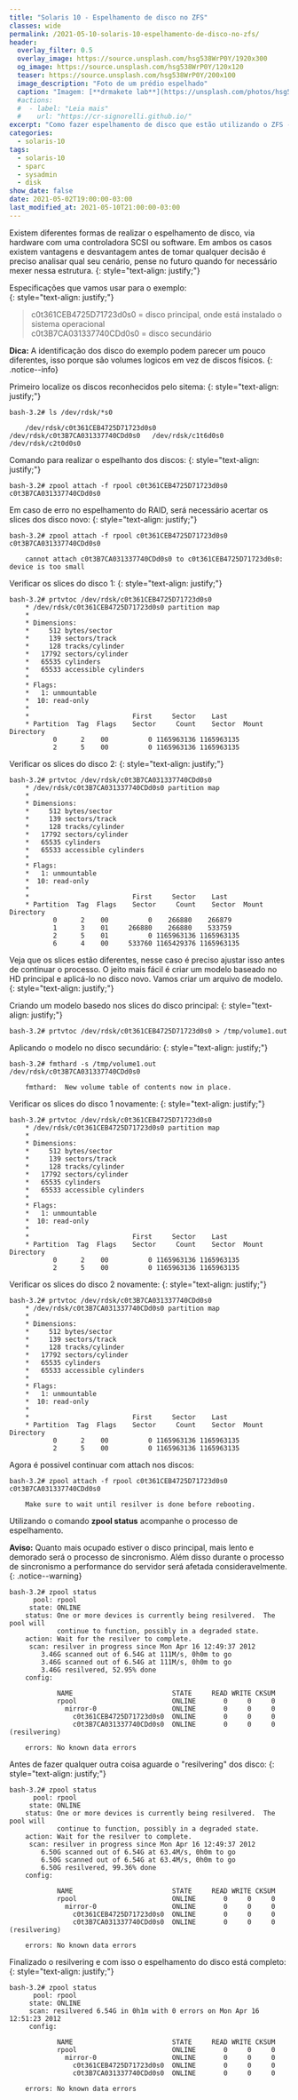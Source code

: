 ```yaml
---
title: "Solaris 10 - Espelhamento de disco no ZFS"
classes: wide
permalink: /2021-05-10-solaris-10-espelhamento-de-disco-no-zfs/
header:
  overlay_filter: 0.5
  overlay_image: https://source.unsplash.com/hsg538WrP0Y/1920x300
  og_image: https://source.unsplash.com/hsg538WrP0Y/120x120
  teaser: https://source.unsplash.com/hsg538WrP0Y/200x100
  image_description: "Foto de um prédio espelhado"
  caption: "Imagem: [**drmakete lab**](https://unsplash.com/photos/hsg538WrP0Y)"
  #actions:
  #  - label: "Leia mais"
  #    url: "https://cr-signorelli.github.io/"
excerpt: "Como fazer espelhamento de disco que estão utilizando o ZFS - Zettabyte file system."
categories:
  - solaris-10
tags:
  - solaris-10
  - sparc
  - sysadmin
  - disk
show_date: false
date: 2021-05-02T19:00:00-03:00
last_modified_at: 2021-05-10T21:00:00-03:00
---
```


Existem diferentes formas de realizar o espelhamento de disco, via hardware com uma controladora SCSI ou software. Em ambos os casos existem vantagens e desvantagem antes de tomar qualquer decisão é preciso analisar qual seu cenário, pense no futuro quando for necessário mexer nessa estrutura.
{: style="text-align: justify;"}

Especificações que vamos usar para o exemplo:  
{: style="text-align: justify;"}

> c0t361CEB4725D71723d0s0 = disco principal, onde está instalado o sistema operacional  
> c0t3B7CA031337740CDd0s0 = disco secundário  

**Dica:** A identificação dos disco do exemplo podem parecer um pouco diferentes, isso porque são volumes logicos em vez de discos físicos.
{: .notice--info}

Primeiro localize os discos reconhecidos pelo sitema:
{: style="text-align: justify;"}

```console
bash-3.2# ls /dev/rdsk/*s0

    /dev/rdsk/c0t361CEB4725D71723d0s0   /dev/rdsk/c0t3B7CA031337740CDd0s0   /dev/rdsk/c1t6d0s0   /dev/rdsk/c2t0d0s0
```

Comando para realizar o espelhanto dos discos:
{: style="text-align: justify;"}


```console
bash-3.2# zpool attach -f rpool c0t361CEB4725D71723d0s0 c0t3B7CA031337740CDd0s0
```

Em caso de erro no espelhamento do RAID, será necessário acertar os slices dos disco novo:
{: style="text-align: justify;"}


```console
bash-3.2# zpool attach -f rpool c0t361CEB4725D71723d0s0 c0t3B7CA031337740CDd0s0

    cannot attach c0t3B7CA031337740CDd0s0 to c0t361CEB4725D71723d0s0: device is too small
```

Verificar os slices do disco 1:
{: style="text-align: justify;"}

```console
bash-3.2# prtvtoc /dev/rdsk/c0t361CEB4725D71723d0s0
    * /dev/rdsk/c0t361CEB4725D71723d0s0 partition map
    *
    * Dimensions:
    *     512 bytes/sector
    *     139 sectors/track
    *     128 tracks/cylinder
    *   17792 sectors/cylinder
    *   65535 cylinders
    *   65533 accessible cylinders
    *
    * Flags:
    *   1: unmountable
    *  10: read-only
    *
    *                          First     Sector    Last
    * Partition  Tag  Flags    Sector     Count    Sector  Mount Directory
           0      2    00          0 1165963136 1165963135
           2      5    00          0 1165963136 1165963135
```

Verificar os slices do disco 2:
{: style="text-align: justify;"}

```console
bash-3.2# prtvtoc /dev/rdsk/c0t3B7CA031337740CDd0s0
    * /dev/rdsk/c0t3B7CA031337740CDd0s0 partition map
    *
    * Dimensions:
    *     512 bytes/sector
    *     139 sectors/track
    *     128 tracks/cylinder
    *   17792 sectors/cylinder
    *   65535 cylinders
    *   65533 accessible cylinders
    *
    * Flags:
    *   1: unmountable
    *  10: read-only
    *
    *                          First     Sector    Last
    * Partition  Tag  Flags    Sector     Count    Sector  Mount Directory
           0      2    00          0    266880    266879
           1      3    01     266880    266880    533759
           2      5    01          0 1165963136 1165963135
           6      4    00     533760 1165429376 1165963135
```

Veja que os slices estão diferentes, nesse caso é preciso ajustar isso antes de continuar o processo. O jeito mais fácil é criar um modelo baseado no HD principal e aplicá-lo no disco novo.
Vamos criar um arquivo de modelo.
{: style="text-align: justify;"}

Criando um modelo basedo nos slices do disco principal:
{: style="text-align: justify;"}

```console
bash-3.2# prtvtoc /dev/rdsk/c0t361CEB4725D71723d0s0 > /tmp/volume1.out
```

Aplicando o modelo no disco secundário:
{: style="text-align: justify;"}

```console
bash-3.2# fmthard -s /tmp/volume1.out /dev/rdsk/c0t3B7CA031337740CDd0s0

    fmthard:  New volume table of contents now in place.
```

Verificar os slices do disco 1 novamente:
{: style="text-align: justify;"}

```console
bash-3.2# prtvtoc /dev/rdsk/c0t361CEB4725D71723d0s0
    * /dev/rdsk/c0t361CEB4725D71723d0s0 partition map
    *
    * Dimensions:
    *     512 bytes/sector
    *     139 sectors/track
    *     128 tracks/cylinder
    *   17792 sectors/cylinder
    *   65535 cylinders
    *   65533 accessible cylinders
    *
    * Flags:
    *   1: unmountable
    *  10: read-only
    *
    *                          First     Sector    Last
    * Partition  Tag  Flags    Sector     Count    Sector  Mount Directory
           0      2    00          0 1165963136 1165963135
           2      5    00          0 1165963136 1165963135
```

Verificar os slices do disco 2 novamente:
{: style="text-align: justify;"}

```console
bash-3.2# prtvtoc /dev/rdsk/c0t3B7CA031337740CDd0s0
    * /dev/rdsk/c0t3B7CA031337740CDd0s0 partition map
    *
    * Dimensions:
    *     512 bytes/sector
    *     139 sectors/track
    *     128 tracks/cylinder
    *   17792 sectors/cylinder
    *   65535 cylinders
    *   65533 accessible cylinders
    *
    * Flags:
    *   1: unmountable
    *  10: read-only
    *
    *                          First     Sector    Last
    * Partition  Tag  Flags    Sector     Count    Sector  Mount Directory
           0      2    00          0 1165963136 1165963135
           2      5    00          0 1165963136 1165963135
```

Agora é possivel continuar com attach nos discos:

```console
bash-3.2# zpool attach -f rpool c0t361CEB4725D71723d0s0 c0t3B7CA031337740CDd0s0

    Make sure to wait until resilver is done before rebooting.
```

Utilizando o comando **zpool status** acompanhe o processo de espelhamento.

**Aviso:** Quanto mais ocupado estiver o disco principal, mais lento e demorado será o processo de sincronismo. Além disso durante o processo de sincronismo a performance do servidor será afetada consideravelmente.
{: .notice--warning}

```console
bash-3.2# zpool status
      pool: rpool
     state: ONLINE
    status: One or more devices is currently being resilvered.  The pool will
            continue to function, possibly in a degraded state.
    action: Wait for the resilver to complete.
     scan: resilver in progress since Mon Apr 16 12:49:37 2012
        3.46G scanned out of 6.54G at 111M/s, 0h0m to go
        3.46G scanned out of 6.54G at 111M/s, 0h0m to go
        3.46G resilvered, 52.95% done
    config:
    
            NAME                         STATE     READ WRITE CKSUM
            rpool                        ONLINE       0     0     0
              mirror-0                   ONLINE       0     0     0
                c0t361CEB4725D71723d0s0  ONLINE       0     0     0
                c0t3B7CA031337740CDd0s0  ONLINE       0     0     0  (resilvering)
    
    errors: No known data errors
```

Antes de fazer qualquer outra coisa aguarde o "resilvering" dos disco:
{: style="text-align: justify;"}

```console
bash-3.2# zpool status
      pool: rpool
     state: ONLINE
    status: One or more devices is currently being resilvered.  The pool will
            continue to function, possibly in a degraded state.
    action: Wait for the resilver to complete.
     scan: resilver in progress since Mon Apr 16 12:49:37 2012
        6.50G scanned out of 6.54G at 63.4M/s, 0h0m to go
        6.50G scanned out of 6.54G at 63.4M/s, 0h0m to go
        6.50G resilvered, 99.36% done
    config:
    
            NAME                         STATE     READ WRITE CKSUM
            rpool                        ONLINE       0     0     0
              mirror-0                   ONLINE       0     0     0
                c0t361CEB4725D71723d0s0  ONLINE       0     0     0
                c0t3B7CA031337740CDd0s0  ONLINE       0     0     0  (resilvering)
    
    errors: No known data errors
```

Finalizado o resilvering e com isso o espelhamento do disco está completo:
{: style="text-align: justify;"}

```console
bash-3.2# zpool status
      pool: rpool
     state: ONLINE
     scan: resilvered 6.54G in 0h1m with 0 errors on Mon Apr 16 12:51:23 2012
     config:
    
            NAME                         STATE     READ WRITE CKSUM
            rpool                        ONLINE       0     0     0
              mirror-0                   ONLINE       0     0     0
                c0t361CEB4725D71723d0s0  ONLINE       0     0     0
                c0t3B7CA031337740CDd0s0  ONLINE       0     0     0
    
    errors: No known data errors
```

